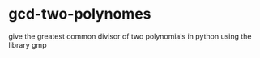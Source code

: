 # gcd-two-polynomes
give the greatest common divisor of two polynomials in python using the library gmp
